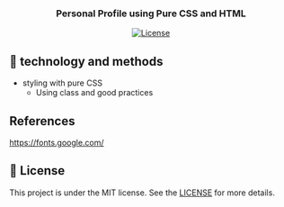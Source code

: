 <h3 align="center">
  Personal Profile using Pure CSS and HTML
</h3>

<p align="center">


  <a href="LICENSE" >
    <img alt="License" src="https://img.shields.io/badge/license-MIT-%23F8952D">
  </a>
  </p>
  
  ## :rocket: technology and methods

- styling with pure CSS
    - Using class and good practices

 ## References
 
 https://fonts.google.com/
 
 ## :memo: License

This project is under the MIT license. See the [LICENSE](/LICENSE) for more details.
